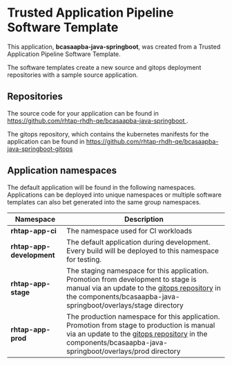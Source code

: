 # Trusted Application Pipeline Software Template

This application, **bcasaapba-java-springboot**, was created from a Trusted Application Pipeline Software Template.

The software templates create a new source and gitops deployment repositories with a sample source application. 

## Repositories

The source code for your application can be found in [https://github.com/rhtap-rhdh-qe/bcasaapba-java-springboot ](https://github.com/rhtap-rhdh-qe/bcasaapba-java-springboot ).
 
The gitops repository, which contains the kubernetes manifests for the application can be found in 
[https://github.com/rhtap-rhdh-qe/bcasaapba-java-springboot-gitops ](https://github.com/rhtap-rhdh-qe/bcasaapba-java-springboot-gitops ) 

## Application namespaces 

The default application will be found in the following namespaces. Applications can be deployed into unique namespaces or multiple software templates can also bet generated into the same group namespaces.  

|  Namespace   |  Description   |  
| -------- | -------- |
| **rhtap-app-ci** | The namespace used for CI workloads |
| **rhtap-app-development** | The default application during development. Every build will be deployed to this namespace for testing. |
| **rhtap-app-stage** | The staging namespace for this application. Promotion from development to stage is manual via an update to the [gitops repository](https://github.com/rhtap-rhdh-qe/bcasaapba-java-springboot-gitops ) in the components/bcasaapba-java-springboot/overlays/stage directory |
| **rhtap-app-prod** | The production namespace for this application. Promotion from stage to production is manual via an update to the [gitops repository](https://github.com/rhtap-rhdh-qe/bcasaapba-java-springboot-gitops ) in the components/bcasaapba-java-springboot/overlays/prod directory |